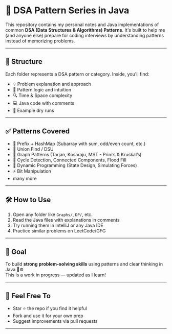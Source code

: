 # 📘 DSA Pattern Series in Java

This repository contains my personal notes and Java implementations of common **DSA (Data Structures & Algorithms) Patterns**. It's built to help me (and anyone else) prepare for coding interviews by understanding patterns instead of memorizing problems.

---

## 📂 Structure

Each folder represents a DSA pattern or category. Inside, you'll find:

- 💡 Problem explanation and approach
- 🧠 Pattern logic and intuition
- 🔍 Time & Space complexity
- 💻 Java code with comments
- 🧾 Example dry runs

---

## ✅ Patterns Covered

- 🔁 Prefix + HashMap (Subarray with sum, odd/even count, etc.)
- 🔗 Union Find / DSU
- 🌉 Graph Patterns (Tarjan, Kosaraju, MST - Prim’s & Kruskal’s)
- 🔄 Cycle Detection, Connected Components, Flood Fill
- 🧠 Dynamic Programming (State Design, Simulating Forces)
- ⚡ Bit Manipulation
- many more 

---

## 🛠 How to Use

1. Open any folder like `Graphs/`, `DP/`, etc.
2. Read the Java files with explanations in comments
3. Try running them in IntelliJ or any Java IDE
4. Practice similar problems on LeetCode/GFG

---

## 🎯 Goal

To build **strong problem-solving skills** using patterns and clear thinking in Java 🧠⚙️  
This is a work in progress — updated as I learn!

---

## 🙌 Feel Free To

- Star ⭐ the repo if you find it helpful
- Fork and use it for your own prep
- Suggest improvements via pull requests

---
